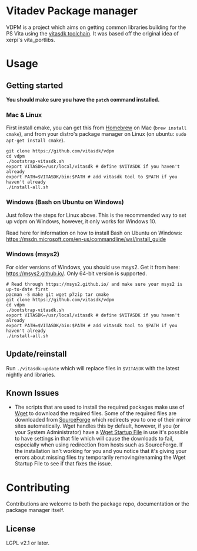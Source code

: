 Vitadev Package manager
=============

VDPM is a project which aims on getting common libraries building for the PS Vita using the
[vitasdk toolchain](https://github.com/vitasdk). It was based off the original idea of xerpi's
vita\_portlibs.




Usage
=====

Getting started
---------------

**You should make sure you have the `patch` command installed.**

### Mac & Linux
First install cmake, you can get this from [Homebrew](http://brew.sh) on Mac (`brew install cmake`), 
and from your distro's package manager on Linux (on ubuntu: `sudo apt-get install cmake`).

```shell
git clone https://github.com/vitasdk/vdpm
cd vdpm
./bootstrap-vitasdk.sh
export VITASDK=/usr/local/vitasdk # define $VITASDK if you haven't already
export PATH=$VITASDK/bin:$PATH # add vitasdk tool to $PATH if you haven't already
./install-all.sh
```

### Windows (Bash on Ubuntu on Windows)

Just follow the steps for Linux above. This is the recommended way to set up vdpm on Windows, however, it only works for Windows 10.

Read here for information on how to install Bash on Ubuntu on Windows: https://msdn.microsoft.com/en-us/commandline/wsl/install_guide

### Windows (msys2)

For older versions of Windows, you should use msys2. Get it from here: https://msys2.github.io/. Only 64-bit version is supported.

```shell
# Read through https://msys2.github.io/ and make sure your msys2 is up-to-date first
pacman -S make git wget p7zip tar cmake
git clone https://github.com/vitasdk/vdpm
cd vdpm
./bootstrap-vitasdk.sh
export VITASDK=/usr/local/vitasdk # define $VITASDK if you haven't already
export PATH=$VITASDK/bin:$PATH # add vitasdk tool to $PATH if you haven't already
./install-all.sh
```

Update/reinstall
----------------

Run `./vitasdk-update` which will replace files in `$VITASDK` with the latest nightly and libraries.


Known Issues
------------
* The scripts that are used to install the required packages make use of [Wget](https://en.wikipedia.org/wiki/Wget) to download the required files. Some of the required files are downloaded from [SourceForge](https://sourceforge.net/) which redirects you to one of their mirror sites automatically. Wget handles this by default, however, if you (or your System Administrator) have a [Wget Startup File](https://www.gnu.org/software/wget/manual/html_node/Startup-File.html) in use it's possible to have settings in that file which will cause the downloads to fail, especially when using redirection from hosts such as SourceForge. If the installation isn't working for you and you notice that it's giving your errors about missing files try temporarily removing/renaming the Wget Startup File to see if that fixes the issue.


Contributing
============

Contributions are welcome to both the package repo, documentation or the package manager itself.

License
-------
LGPL v2.1 or later.
